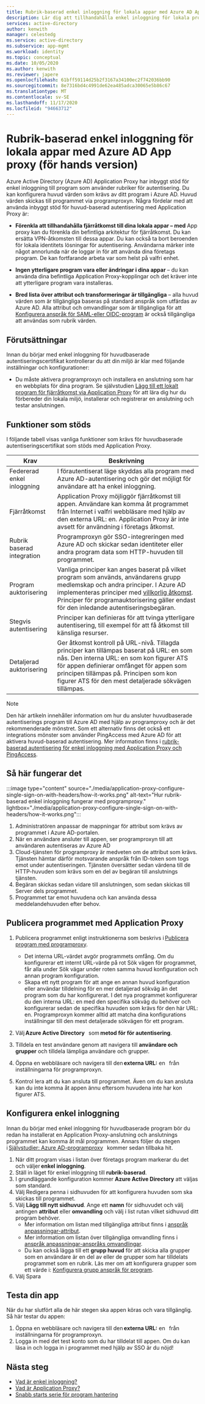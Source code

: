 ```yaml
---
title: Rubrik-baserad enkel inloggning för lokala appar med Azure AD App proxy
description: Lär dig att tillhandahålla enkel inloggning för lokala program som skyddas med huvudbaserad autentisering.
services: active-directory
author: kenwith
manager: celestedg
ms.service: active-directory
ms.subservice: app-mgmt
ms.workload: identity
ms.topic: conceptual
ms.date: 10/05/2020
ms.author: kenwith
ms.reviewer: japere
ms.openlocfilehash: 61bff59114d25b2f3167a34100ec2f742036bb90
ms.sourcegitcommit: 8e7316bd4c4991de62ea485adca30065e5b86c67
ms.translationtype: MT
ms.contentlocale: sv-SE
ms.lasthandoff: 11/17/2020
ms.locfileid: "94663712"
---
```

# <a name="header-based-single-sign-on-for-on-premises-apps-with-azure-ad-app-proxy-preview"></a>Rubrik-baserad enkel inloggning för lokala appar med Azure AD App proxy (för hands version)

Azure Active Directory (Azure AD) Application Proxy har inbyggt stöd för enkel inloggning till program som använder rubriker för autentisering. Du kan konfigurera huvud värden som krävs av ditt program i Azure AD. Huvud värden skickas till programmet via programproxyn. Några fördelar med att använda inbyggt stöd för huvud-baserad autentisering med Application Proxy är:  

* **Förenkla att tillhandahålla fjärråtkomst till dina lokala appar – med** App proxy kan du förenkla din befintliga arkitektur för fjärråtkomst. Du kan ersätta VPN-åtkomsten till dessa appar. Du kan också ta bort beroenden för lokala identitets lösningar för autentisering. Användarna märker inte något annorlunda när de loggar in för att använda dina företags program. De kan fortfarande arbeta var som helst på valfri enhet.  

* **Ingen ytterligare program vara eller ändringar i dina appar** – du kan använda dina befintliga Application Proxy-kopplingar och det kräver inte att ytterligare program vara installeras.  

* **Bred lista över attribut och transformeringar är tillgängliga** – alla huvud värden som är tillgängliga baseras på standard anspråk som utfärdas av Azure AD. Alla attribut och omvandlingar som är tillgängliga för att [Konfigurera anspråk för SAML-eller OIDC-program](../develop/active-directory-saml-claims-customization.md#attributes) är också tillgängliga att användas som rubrik värden. 

## <a name="pre-requisites"></a>Förutsättningar
Innan du börjar med enkel inloggning för huvudbaserade autentiseringscertifikat kontrollerar du att din miljö är klar med följande inställningar och konfigurationer:
- Du måste aktivera programproxyn och installera en anslutning som har en webbplats för dina program. Se självstudien [Lägg till ett lokalt program för fjärråtkomst via Application Proxy](application-proxy-add-on-premises-application.md#add-an-on-premises-app-to-azure-ad) för att lära dig hur du förbereder din lokala miljö, installerar och registrerar en anslutning och testar anslutningen. 

## <a name="supported-capabilities"></a>Funktioner som stöds

I följande tabell visas vanliga funktioner som krävs för huvudbaserade autentiseringscertifikat som stöds med Application Proxy. 

|Krav   |Beskrivning|
|----------|-----------|
|Federerad enkel inloggning |I förautentiserat läge skyddas alla program med Azure AD-autentisering och gör det möjligt för användare att ha enkel inloggning. |
|Fjärråtkomst |Application Proxy möjliggör fjärråtkomst till appen. Användare kan komma åt programmet från Internet i valfri webbläsare med hjälp av den externa URL: en. Application Proxy är inte avsett för användning i företags åtkomst. |
|Rubrik baserad integration |Programproxyn gör SSO-integreringen med Azure AD och skickar sedan identiteter eller andra program data som HTTP-huvuden till programmet. |
|Program auktorisering |Vanliga principer kan anges baserat på vilket program som används, användarens grupp medlemskap och andra principer. I Azure AD implementeras principer med [villkorlig åtkomst](../conditional-access/overview.md). Principer för programauktorisering gäller endast för den inledande autentiseringsbegäran. |
|Stegvis autentisering |Principer kan definieras för att tvinga ytterligare autentisering, till exempel för att få åtkomst till känsliga resurser. |
|Detaljerad auktorisering |Ger åtkomst kontroll på URL-nivå. Tillagda principer kan tillämpas baserat på URL: en som nås. Den interna URL: en som kon figurer ATS för appen definierar omfånget för appen som principen tillämpas på. Principen som kon figurer ATS för den mest detaljerade sökvägen tillämpas.  |

> [!NOTE] 
> Den här artikeln innehåller information om hur du ansluter huvudbaserade autentiserings program till Azure AD med hjälp av programproxy och är det rekommenderade mönstret. Som ett alternativ finns det också ett integrations mönster som använder PingAccess med Azure AD för att aktivera huvud-baserad autentisering. Mer information finns i [rubrik-baserad autentisering för enkel inloggning med Application Proxy och PingAccess](application-proxy-ping-access-publishing-guide.md).

## <a name="how-it-works"></a>Så här fungerar det

:::image type="content" source="./media/application-proxy-configure-single-sign-on-with-headers/how-it-works.png" alt-text="Hur rubrik-baserad enkel inloggning fungerar med programproxy." lightbox="./media/application-proxy-configure-single-sign-on-with-headers/how-it-works.png":::

1. Administratören anpassar de mappningar för attribut som krävs av programmet i Azure AD-portalen. 
2. När en användare ansluter till appen, ser programproxyn till att användaren autentiseras av Azure AD 
3. Cloud-tjänsten för programproxy är medveten om de attribut som krävs. Tjänsten hämtar därför motsvarande anspråk från ID-token som togs emot under autentiseringen. Tjänsten översätter sedan värdena till de HTTP-huvuden som krävs som en del av begäran till anslutnings tjänsten. 
4. Begäran skickas sedan vidare till anslutningen, som sedan skickas till Server dels programmet. 
5. Programmet tar emot huvudena och kan använda dessa meddelandehuvuden efter behov. 

## <a name="publish-the-application-with-application-proxy"></a>Publicera programmet med Application Proxy

1. Publicera programmet enligt instruktionerna som beskrivs i [Publicera program med programproxy](application-proxy-add-on-premises-application.md#add-an-on-premises-app-to-azure-ad).  
    - Det interna URL-värdet avgör programmets omfång. Om du konfigurerar ett internt URL-värde på rot Sök vägen för programmet, får alla under Sök vägar under roten samma huvud konfiguration och annan program konfiguration. 
    - Skapa ett nytt program för att ange en annan huvud konfiguration eller användar tilldelning för en mer detaljerad sökväg än det program som du har konfigurerat. I det nya programmet konfigurerar du den interna URL: en med den specifika sökväg du behöver och konfigurerar sedan de specifika huvuden som krävs för den här URL: en. Programproxyn kommer alltid att matcha dina konfigurations inställningar till den mest detaljerade sökvägen för ett program. 

2. Välj **Azure Active Directory**   som **metod för för autentisering**. 
3. Tilldela en test användare genom att navigera till **användare och grupper** och tilldela lämpliga användare och grupper. 
4. Öppna en webbläsare och navigera till den **externa URL:** en   från inställningarna för programproxyn. 
5. Kontrol lera att du kan ansluta till programmet. Även om du kan ansluta kan du inte komma åt appen ännu eftersom huvudena inte har kon figurer ATS. 

## <a name="configure-single-sign-on"></a>Konfigurera enkel inloggning 
Innan du börjar med enkel inloggning för huvudbaserade program bör du redan ha installerat en Application Proxy-anslutning och anslutnings programmet kan komma åt mål programmen. Annars följer du stegen i [Självstudier: Azure AD-programproxy](application-proxy-add-on-premises-application.md)   kommer sedan tillbaka hit. 

1. När ditt program visas i listan över företags program markerar du det och väljer **enkel inloggning**. 
2. Ställ in läget för enkel inloggning till **rubrik-baserad**. 
3. I grundläggande konfiguration kommer **Azure Active Directory** att väljas som standard. 
4. Välj Redigera penna i sidhuvuden för att konfigurera huvuden som ska skickas till programmet. 
5. Välj **Lägg till nytt sidhuvud**. Ange ett **namn** för sidhuvudet och välj antingen **attribut** eller **omvandling** och välj i list rutan vilket sidhuvud ditt program behöver.  
    - Mer information om listan med tillgängliga attribut finns i [anspråk anpassningar-attribut](../develop/active-directory-saml-claims-customization.md#attributes). 
    - Mer information om listan över tillgängliga omvandling finns i [anspråk anpassningar-anspråks omvandlingar](../develop/active-directory-saml-claims-customization.md#claim-transformations). 
    - Du kan också lägga till ett **grupp huvud** för att skicka alla grupper som en användare är en del av eller de grupper som har tilldelats programmet som en rubrik. Läs mer om att konfigurera grupper som ett värde i: [Konfigurera grupp anspråk för program](../hybrid/how-to-connect-fed-group-claims.md#add-group-claims-to-tokens-for-saml-applications-using-sso-configuration). 
6. Välj Spara 

## <a name="test-your-app"></a>Testa din app 

När du har slutfört alla de här stegen ska appen köras och vara tillgänglig. Så här testar du appen: 
1. Öppna en webbläsare och navigera till den **externa URL:** en   från inställningarna för programproxyn. 
2. Logga in med det test konto som du har tilldelat till appen. Om du kan läsa in och logga in i programmet med hjälp av SSO är du nöjd! 


## <a name="next-steps"></a>Nästa steg

- [Vad är enkel inloggning?](what-is-single-sign-on.md)
- [Vad är Application Proxy?](what-is-application-proxy.md)
- [Snabb starts serie för program hantering](view-applications-portal.md)
